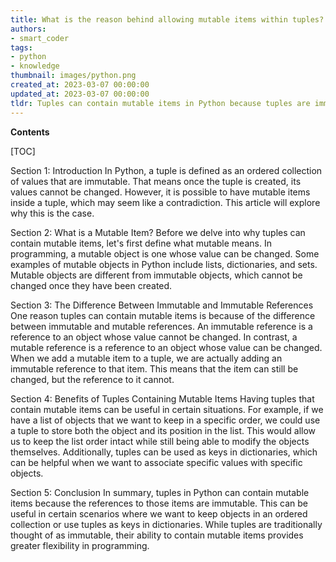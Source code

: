 ```yaml
---
title: What is the reason behind allowing mutable items within tuples?
authors:
- smart_coder
tags:
- python
- knowledge
thumbnail: images/python.png
created_at: 2023-03-07 00:00:00
updated_at: 2023-03-07 00:00:00
tldr: Tuples can contain mutable items in Python because tuples are immutable containers, but their contents can be mutable.
---
```


**Contents**

[TOC]

Section 1: Introduction
In Python, a tuple is defined as an ordered collection of values that are immutable. That means once the tuple is created, its values cannot be changed. However, it is possible to have mutable items inside a tuple, which may seem like a contradiction. This article will explore why this is the case.

Section 2: What is a Mutable Item?
Before we delve into why tuples can contain mutable items, let's first define what mutable means. In programming, a mutable object is one whose value can be changed. Some examples of mutable objects in Python include lists, dictionaries, and sets. Mutable objects are different from immutable objects, which cannot be changed once they have been created.

Section 3: The Difference Between Immutable and Immutable References
One reason tuples can contain mutable items is because of the difference between immutable and mutable references. An immutable reference is a reference to an object whose value cannot be changed. In contrast, a mutable reference is a reference to an object whose value can be changed. When we add a mutable item to a tuple, we are actually adding an immutable reference to that item. This means that the item can still be changed, but the reference to it cannot. 

Section 4: Benefits of Tuples Containing Mutable Items
Having tuples that contain mutable items can be useful in certain situations. For example, if we have a list of objects that we want to keep in a specific order, we could use a tuple to store both the object and its position in the list. This would allow us to keep the list order intact while still being able to modify the objects themselves. Additionally, tuples can be used as keys in dictionaries, which can be helpful when we want to associate specific values with specific objects. 

Section 5: Conclusion
In summary, tuples in Python can contain mutable items because the references to those items are immutable. This can be useful in certain scenarios where we want to keep objects in an ordered collection or use tuples as keys in dictionaries. While tuples are traditionally thought of as immutable, their ability to contain mutable items provides greater flexibility in programming.
